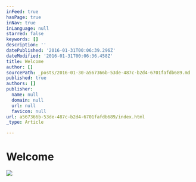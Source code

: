 ```yaml
---
inFeed: true
hasPage: true
inNav: true
inLanguage: null
starred: false
keywords: []
description: ''
datePublished: '2016-01-31T00:06:39.296Z'
dateModified: '2016-01-31T00:06:36.458Z'
title: Welcome
author: []
sourcePath: _posts/2016-01-30-a567366b-53de-487c-b2d4-6701fafdb689.md
published: true
authors: []
publisher:
  name: null
  domain: null
  url: null
  favicon: null
url: a567366b-53de-487c-b2d4-6701fafdb689/index.html
_type: Article

---
```

# Welcome
![](https://the-grid-user-content.s3-us-west-2.amazonaws.com/ad1f3f1c-8683-4dcd-aec8-0f571bcc646d.jpg)